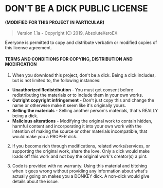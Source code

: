# DON'T BE A DICK PUBLIC LICENSE
#### (MODIFIED FOR THIS PROJECT IN PARTICULAR)

>Version 1.1a - Copyright (C) 2019, AbsoluteXeroEX

Everyone is permitted to copy and distribute verbatim or modified copies of this license agreement.

#### TERMS AND CONDITIONS FOR COPYING, DISTRIBUTION AND MODIFICATION

1. When you download this project, don't be a dick. Being a dick includes, but is not limited to, the following instances:
  - **Unauthorized Redistribution** - You must get consent before redistributing the materials or to include them in your own works.
  - **Outright copyright infringement** - Don't just copy this and change the name or otherwise make it seem like it's originally yours.
  - **Selling the materials** - Selling another person's materials, that's REALLY being a dick.
  - **Malicious alterations** - Modifying the original work to contain hidden, harmful content and incorporating it into your own work with the intention of making the source or other materials incompatible, that would make you a PROPER dick.

2. If you become rich through modifications, related works/services, or supporting the original work,
share the love. Only a dick would make loads off this work and not buy the original work's
creator(s) a pint.

3. Code is provided with no warranty. Using this material and bitching when it goes wrong without providing any information about what's actually going on makes you a DONKEY dick. A non-dick would give details about the issue.
